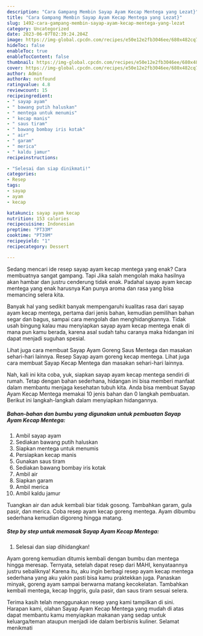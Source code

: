 ```yaml
---
description: "Cara Gampang Membin Sayap Ayam Kecap Mentega yang Lezat}"
title: "Cara Gampang Membin Sayap Ayam Kecap Mentega yang Lezat}"
slug: 1492-cara-gampang-membin-sayap-ayam-kecap-mentega-yang-lezat
category: Uncategorized
date: 2023-06-07T02:39:24.204Z
image: https://img-global.cpcdn.com/recipes/e50e12e2fb3046ee/680x482cq70/sayap-ayam-kecap-mentega-foto-resep-utama.jpg
hideToc: false
enableToc: true
enableTocContent: false
thumbnail: https://img-global.cpcdn.com/recipes/e50e12e2fb3046ee/680x482cq70/sayap-ayam-kecap-mentega-foto-resep-utama.jpg
cover: https://img-global.cpcdn.com/recipes/e50e12e2fb3046ee/680x482cq70/sayap-ayam-kecap-mentega-foto-resep-utama.jpg
author: Admin
authorAv: notfound
ratingvalue: 4.8
reviewcount: 15
recipeingredient:
- " sayap ayam"
- " bawang putih haluskan"
- " mentega untuk menumis"
- " kecap manis"
- " saus tiram"
- " bawang bombay iris kotak"
- " air"
- " garam"
- " merica"
- " kaldu jamur"
recipeinstructions:

- "Selesai dan siap dinikmati!"
categories:
- Resep
tags:
- sayap
- ayam
- kecap

katakunci: sayap ayam kecap 
nutrition: 153 calories
recipecuisine: Indonesian
preptime: "PT33M"
cooktime: "PT39M"
recipeyield: "1"
recipecategory: Dessert

---
```



Sedang mencari ide resep sayap ayam kecap mentega yang enak? Cara membuatnya sangat gampang. Tapi Jika salah mengolah maka hasilnya akan hambar dan justru cenderung tidak enak. Padahal sayap ayam kecap mentega yang enak harusnya Kan punya aroma dan rasa yang bisa memancing selera kita.


Banyak hal yang sedikit banyak mempengaruhi kualitas rasa dari sayap ayam kecap mentega, pertama dari jenis bahan, kemudian pemilihan bahan segar dan bagus, sampai cara mengolah dan menghidangkannya. Tidak usah bingung kalau mau menyiapkan sayap ayam kecap mentega enak di mana pun kamu berada, karena asal sudah tahu caranya maka hidangan ini dapat menjadi suguhan spesial.

Lihat juga cara membuat Sayap Ayam Goreng Saus Mentega dan masakan sehari-hari lainnya. Resep Sayap ayam goreng kecap mentega. Lihat juga cara membuat Sayap Kecap Mentega dan masakan sehari-hari lainnya.


Nah, kali ini kita coba, yuk, siapkan sayap ayam kecap mentega sendiri di rumah. Tetap dengan bahan sederhana, hidangan ini bisa memberi manfaat dalam membantu menjaga kesehatan tubuh kita. Anda bisa membuat Sayap Ayam Kecap Mentega memakai 10 jenis bahan dan 0 langkah pembuatan. Berikut ini langkah-langkah dalam menyiapkan hidangannya.

<!--inarticleads1-->

##### Bahan-bahan dan bumbu yang digunakan untuk pembuatan Sayap Ayam Kecap Mentega:

1. Ambil  sayap ayam
1. Sediakan  bawang putih haluskan
1. Siapkan  mentega untuk menumis
1. Persiapkan  kecap manis
1. Gunakan  saus tiram
1. Sediakan  bawang bombay iris kotak
1. Ambil  air
1. Siapkan  garam
1. Ambil  merica
1. Ambil  kaldu jamur


Tuangkan air dan aduk kembali biar tidak gosong. Tambahkan garam, gula pasir, dan merica. Coba resep ayam kecap goreng mentega. Ayam dibumbu sederhana kemudian digoreng hingga matang. 

<!--inarticleads2-->

##### Step by step untuk memasak Sayap Ayam Kecap Mentega:


1. Selesai dan siap dihidangkan!

Ayam goreng kemudian ditumis kembali dengan bumbu dan mentega hingga meresap. Ternyata, setelah dapat resep dari MAHI, kenyataannya justru sebaliknya! Karena itu, aku ingin berbagi resep ayam kecap mentega sederhana yang aku yakin pasti bisa kamu praktekkan juga. Panaskan minyak, goreng ayam sampai berwarna matang kecokelatan. Tambahkan kembali mentega, kecap Inggris, gula pasir, dan saus tiram sesuai selera. 

Terima kasih telah menggunakan resep yang kami tampilkan di sini. Harapan kami, olahan Sayap Ayam Kecap Mentega yang mudah di atas dapat membantu kamu menyiapkan makanan yang sedap untuk keluarga/teman ataupun menjadi ide dalam berbisnis kuliner. Selamat menikmati
